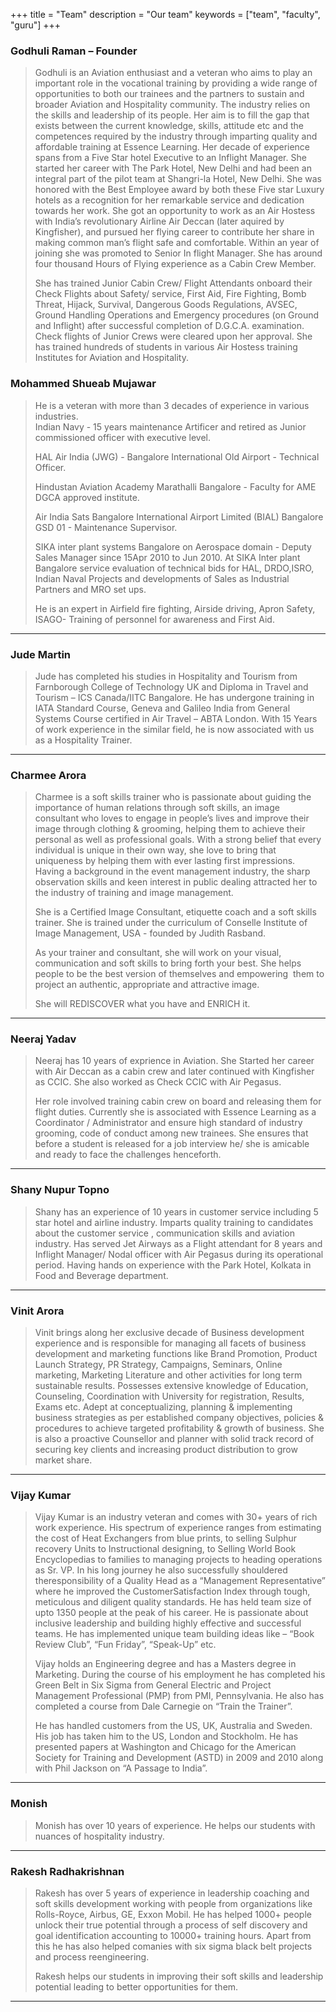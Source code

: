 +++
title = "Team"
description = "Our team"
keywords = ["team", "faculty", "guru"]
+++

<div id="teamgr" class="anchor"></div>

### Godhuli Raman – Founder

> Godhuli is an Aviation enthusiast and a veteran who aims to play an important role in the vocational training by providing a wide range of opportunities to both our trainees and the partners to sustain and broader Aviation and Hospitality community. The industry relies on the skills and leadership of its people. Her aim is to fill the gap that exists between the current knowledge, skills, attitude etc and the competences required by the industry through imparting quality and affordable training at Essence Learning. Her decade of experience spans from a Five Star hotel Executive to an Inflight Manager. She started her career with The Park Hotel, New Delhi and had been an integral part of the pilot team at Shangri-la Hotel, New Delhi. She was honored with the Best Employee award by both these Five star Luxury hotels as a recognition for her remarkable service and dedication towards her work. She got an opportunity to work as an Air Hostess with India’s revolutionary Airline Air Deccan (later aquired by Kingfisher), and pursued her flying career to contribute her share in making common man’s flight safe and comfortable. Within an year of joining she was promoted to Senior In flight Manager. She has around four thousand Hours of Flying experience as a Cabin Crew Member.
>
> She has trained Junior Cabin Crew/ Flight Attendants onboard their Check Flights about Safety/ service, First Aid, Fire Fighting, Bomb Threat, Hijack, Survival, Dangerous Goods Regulations, AVSEC, Ground Handling Operations and Emergency procedures (on Ground and Inflight) after successful completion of D.G.C.A. examination. Check flights of Junior Crews were cleared upon her approval. She has trained hundreds of students in various Air Hostess training Institutes for Aviation and Hospitality.

<div id="teamsm" class="anchor"></div>

### Mohammed Shueab Mujawar

> He is a veteran with more than 3 decades of experience in various industries.  
> Indian Navy - 15 years maintenance Artificer and retired as Junior commissioned officer with executive level.
>
> HAL Air India (JWG) - Bangalore International Old Airport - Technical Officer.
>
> Hindustan Aviation Academy Marathalli Bangalore - Faculty for AME DGCA approved institute.
>
> Air India Sats Bangalore International Airport Limited (BIAL) Bangalore GSD 01 - Maintenance Supervisor.
>
> SIKA inter plant systems Bangalore on Aerospace domain - Deputy Sales Manager since 15Apr 2010 to Jun 2010. At SIKA Inter plant Bangalore service evaluation of technical bids for HAL, DRDO,ISRO, Indian Naval Projects and developments of Sales as Industrial Partners and MRO set ups.
>
> He is an expert in Airfield fire fighting, Airside driving, Apron Safety, ISAGO- Training of personnel for awareness and First Aid.

------

<div id="teamjm" class="anchor"></div>

### Jude Martin

> Jude has completed his studies in Hospitality and Tourism from Farnborough College of Technology UK and Diploma in Travel and Tourism – ICS Canada/IITC Bangalore. He has undergone training in IATA Standard Course, Geneva and Galileo India from General Systems Course certified in Air Travel – ABTA London. With 15 Years of work experience in the similar field, he is now associated with us as a Hospitality Trainer.

------

<div id="teamca" class="anchor"></div>

### Charmee Arora

> Charmee is a soft skills trainer who is passionate about guiding the importance of human relations through soft skills, an image consultant who loves to engage in people’s lives and improve their image through clothing & grooming, helping them to achieve their personal as well as professional goals. With a strong belief that every individual is unique in their own way, she love to bring that uniqueness by helping them with ever lasting first impressions. Having a background in the event management industry, the sharp observation skills and keen interest in public dealing attracted her to the industry of training and image management.
>
> She is a Certified Image Consultant, etiquette coach and a soft skills trainer. She is trained under the curriculum of Conselle Institute of Image Management, USA - founded by Judith Rasband. 
>
> As your trainer and consultant, she will work on your visual, communication and soft skills to bring forth your best. She helps people to be the best version of themselves and empowering  them to project an authentic, appropriate and attractive image. 
>
> She will REDISCOVER what you have and ENRICH it.  

------

<div id="teamny" class="anchor"></div>

### Neeraj Yadav

> Neeraj has 10 years of exprience in Aviation. She Started her career with Air Deccan as a cabin crew and later continued with Kingfisher as CCIC. She also worked as Check CCIC with Air Pegasus.
>
> Her role involved training cabin crew on board and releasing them for flight duties. Currently she is associated with Essence Learning as a Coordinator / Administrator and ensure high standard of industry grooming, code of conduct among new trainees. She ensures that before a student is released for a job interview he/ she is amicable and ready to face the challenges henceforth. 

------

<div id="teamsnt" class="anchor"></div>

### Shany Nupur Topno

> Shany has an experience of 10 years in customer service including 5 star hotel and airline industry. Imparts quality training to candidates about the customer service , communication skills and aviation industry. Has served Jet Airways as a Flight attendant for 8 years and Inflight Manager/ Nodal officer with Air Pegasus during its operational period. Having hands on experience with the Park Hotel, Kolkata in Food and Beverage department.

------

<div id="teamva" class="anchor"></div>

### Vinit Arora

> Vinit brings along her exclusive decade of Business development experience and is responsible for managing all facets of business development and marketing functions like Brand Promotion, Product Launch Strategy, PR Strategy, Campaigns, Seminars, Online marketing, Marketing Literature and other activities for long term sustainable results. Possesses extensive knowledge of Education, Counseling, Coordination with University for registration, Results, Exams etc. Adept at conceptualizing, planning & implementing business strategies as per established company objectives, policies & procedures to achieve targeted profitability & growth of business. She is also  a proactive Counsellor and planner with solid track record of securing key clients and increasing product distribution to grow market share.

------

<div id="teamvk" class="anchor"></div>

### Vijay Kumar

> Vijay Kumar is an industry veteran and comes with 30+ years of rich work experience. His spectrum of experience ranges from estimating the cost of Heat Exchangers from blue prints, to selling Sulphur recovery Units to Instructional designing, to Selling World Book Encyclopedias to families to managing projects to heading operations as Sr. VP. In his long journey he also successfully shouldered theresponsibility of a Quality Head as a “Management Representative” where he improved the CustomerSatisfaction Index through tough, meticulous and diligent quality standards. He has held team size of upto 1350 people at the peak of his career. He is passionate about inclusive leadership and building highly effective and successful teams. He has implemented unique team building ideas like – “Book Review Club”, “Fun Friday”, “Speak-Up” etc.
>
> Vijay holds an Engineering degree and has a Masters degree in Marketing. During the course of his employment he has completed his Green Belt in Six Sigma from General Electric and Project Management Professional (PMP) from PMI, Pennsylvania. He also has completed a course from Dale Carnegie on “Train the Trainer”.
>
> He has handled customers from the US, UK, Australia and Sweden. His job has taken him to the US, London and Stockholm. He has presented papers at Washington and Chicago for the American Society for Training and Development (ASTD) in 2009 and 2010 along with Phil Jackson on “A Passage to India”.


------

<div id="teammon" class="anchor"></div>

### Monish
> Monish has over 10 years of experience. He helps our students with nuances of hospitality industry.

------

<div id="teamrr" class="anchor"></div>

### Rakesh Radhakrishnan
> Rakesh has over 5 years of experience in leadership coaching and soft skills development working with people from organizations like Rolls-Royce, Airbus, GE, Exxon Mobil. He has helped 1000+ people unlock their true potential through a process of self discovery and goal identification accounting to 10000+ training hours. Apart from this he has also helped comanies with six sigma black belt projects and process reengineering. 
>
> Rakesh helps our students in improving their soft skills and leadership potential leading to better opportunities for them. 	

------